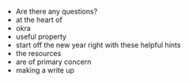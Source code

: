 * Are there any questions?
* at the heart of
* okra
* useful property
* start off the new year right with these helpful hints
* the resources
* are of primary concern
* making a write up
